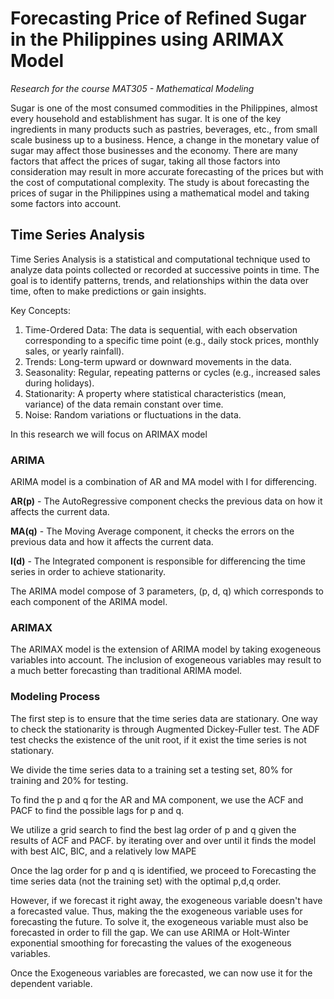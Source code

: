 # Forecasting Price of Refined Sugar in the Philippines using ARIMAX Model

_Research for the course MAT305 - Mathematical Modeling_

Sugar is one of the most consumed commodities in the Philippines, almost every household and establishment has sugar. It is one of the key ingredients in many products such as pastries, beverages, etc., from small scale business up to a business. Hence, a change in the monetary value of sugar may affect those businesses and the economy. There are many factors that affect the prices of sugar, taking all those factors into consideration may result in more accurate forecasting of the prices but with the cost of computational complexity. The study is about forecasting the prices of sugar in the Philippines using a mathematical model and taking some factors into account.

## Time Series Analysis

Time Series Analysis is a statistical and computational technique used to analyze data points collected or recorded at successive points in time. The goal is to identify patterns, trends, and relationships within the data over time, often to make predictions or gain insights.

Key Concepts:

1. Time-Ordered Data: The data is sequential, with each observation corresponding to a specific time point (e.g., daily stock prices, monthly sales, or yearly rainfall).
2. Trends: Long-term upward or downward movements in the data.
3. Seasonality: Regular, repeating patterns or cycles (e.g., increased sales during holidays).
4. Stationarity: A property where statistical characteristics (mean, variance) of the data remain constant over time.
5. Noise: Random variations or fluctuations in the data.

In this research we will focus on ARIMAX model

### ARIMA

ARIMA model is a combination of AR and MA model with I for differencing.

**AR(p)** - The AutoRegressive component checks the previous data on how it affects the current data.

**MA(q)** - The Moving Average component, it checks the errors on the previous data and how it affects the current data.

**I(d)** - The Integrated component is responsible for differencing the time series in order to achieve stationarity.

The ARIMA model compose of 3 parameters, (p, d, q) which corresponds to each component of the ARIMA model.

### ARIMAX

The ARIMAX model is the extension of ARIMA model by taking exogeneous variables into account. The inclusion of exogeneous variables may result to a much better forecasting than traditional ARIMA model.

### Modeling Process

The first step is to ensure that the time series data are stationary. One way to check the stationarity is through Augmented Dickey-Fuller test. The ADF test checks the existence of the unit root, if it exist the time series is not stationary.

We divide the time series data to a training set a testing set, 80% for training and 20% for testing.

To find the p and q for the AR and MA component, we use the ACF and PACF to find the possible lags for p and q.

We utilize a grid search to find the best lag order of p and q given the results of ACF and PACF. by iterating over and over until it finds the model with best AIC, BIC, and a relatively low MAPE

Once the lag order for p and q is identified, we proceed to Forecasting the time series data (not the training set) with the optimal p,d,q order.

However, if we forecast it right away, the exogeneous variable doesn't have a forecasted value. Thus, making the the exogeneous variable uses for forecasting the future. To solve it, the exogeneous variable must also be forecasted in order to fill the gap. We can use ARIMA or Holt-Winter exponential smoothing for forecasting the values of the exogeneous variables.

Once the Exogeneous variables are forecasted, we can now use it for the dependent variable.

